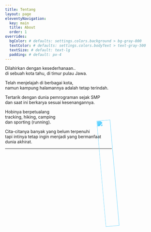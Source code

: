 ```yaml
---
title: Tentang
layout: page
eleventyNavigation:
  key: main
  title: About
  order: 1
overrides:
  bgColor: # defaults: settings.colors.background > bg-gray-800
  textColor: # defaults: settings.colors.bodyText > text-gray-500
  textSize: # default: text-lg
  padding: # default: px-4
---
```


Dilahirkan dengan kesederhanaan..<br />
di sebuah kota tahu, di timur pulau Jawa.

Telah menjelajah di berbagai kota,<br />
namun kampung halamannya adalah tetap terindah.

Tertarik dengan dunia pemrograman sejak SMP<br />
dan saat ini berkarya sesuai kesenangannya.

Hobinya berpetualang<br />
tracking, hiking, camping<br />
dan sporting (running).

Cita-citanya banyak yang belum terpenuhi<br />
tapi intinya tetap ingin menjadi yang bermanfaat<br />
dunia akhirat.

<img width="30%" src="/assets/images/banghasan.svg"
  style="max-width: 100%; height: auto; float: right; margin-top: -100px; transform: rotate(-5deg); filter: invert(42%) sepia(93%) saturate(1352%) hue-rotate(187deg) brightness(119%) contrast(119%);" 
/>


---
